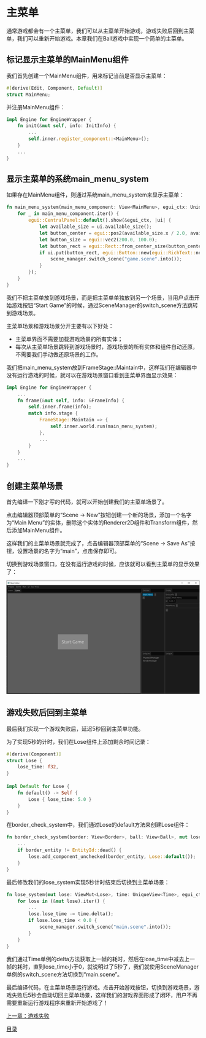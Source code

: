 # 主菜单

通常游戏都会有一个主菜单，我们可以从主菜单开始游戏，游戏失败后回到主菜单，我们可以重新开始游戏。本章我们在Ball游戏中实现一个简单的主菜单。

## 标记显示主菜单的MainMenu组件

我们首先创建一个MainMenu组件，用来标记当前是否显示主菜单：

```rust
#[derive(Edit, Component, Default)]
struct MainMenu;
```

并注册MainMenu组件：

```rust
impl Engine for EngineWrapper {
    fn init(&mut self, info: InitInfo) {
        ...
        self.inner.register_component::<MainMenu>();
    }
    ...
}
```

## 显示主菜单的系统main_menu_system

如果存在MainMenu组件，则通过系统main_menu_system来显示主菜单：

```rust
fn main_menu_system(main_menu_component: View<MainMenu>, egui_ctx: UniqueView<EguiContext>, mut scene_manager: UniqueViewMut<SceneManager>) {
    for _ in main_menu_component.iter() {
        egui::CentralPanel::default().show(&egui_ctx, |ui| {
            let available_size = ui.available_size();
            let button_center = egui::pos2(available_size.x / 2.0, available_size.y / 2.0);
            let button_size = egui::vec2(200.0, 100.0);
            let button_rect = egui::Rect::from_center_size(button_center, button_size);
            if ui.put(button_rect, egui::Button::new(egui::RichText::new("Start Game").size(30.0))).clicked() {
                scene_manager.switch_scene("game.scene".into());
            }
        });
    }
}
```

我们不把主菜单放到游戏场景，而是把主菜单单独放到另一个场景，当用户点击开始游戏按钮“Start Game”的时候，通过SceneManager的switch_scene方法跳转到游戏场景。

主菜单场景和游戏场景分开主要有以下好处：
* 主菜单界面不需要加载游戏场景的所有实体；
* 每次从主菜单场景跳转到游戏场景时，游戏场景的所有实体和组件自动还原，不需要我们手动做还原场景的工作。

我们把main_menu_system放到FrameStage::Maintain中，这样我们在编辑器中没有运行游戏的时候，就可以在游戏场景窗口看到主菜单界面显示效果：

```rust
impl Engine for EngineWrapper {
    ...
    fn frame(&mut self, info: &FrameInfo) {
        self.inner.frame(info);
        match info.stage {
            FrameStage::Maintain => {
                self.inner.world.run(main_menu_system);
            },
            ...
        }
    }
    ...
}
```

## 创建主菜单场景

首先编译一下刚才写的代码，就可以开始创建我们的主菜单场景了。

点击编辑器顶部菜单的“Scene -> New”按钮创建一个新的场景，添加一个名字为“Main Menu”的实体，删除这个实体的Renderer2D组件和Transform组件，然后添加MainMenu组件。

这样我们的主菜单场景就完成了，点击编辑器顶部菜单的“Scene -> Save As”按钮，设置场景的名字为“main”，点击保存即可。

切换到游戏场景窗口，在没有运行游戏的时候，应该就可以看到主菜单的显示效果了：

![image](../images/main-scene.png)

## 游戏失败后回到主菜单

最后我们实现一个游戏失败后，延迟5秒回到主菜单功能。

为了实现5秒的计时，我们在Lose组件上添加剩余时间记录：

```rust
#[derive(Component)]
struct Lose {
    lose_time: f32,
}

impl Default for Lose {
    fn default() -> Self {
        Lose { lose_time: 5.0 }
    }
}
```

在border_check_system中，我们通过Lose的default方法来创建Lose组件：

```rust
fn border_check_system(border: View<Border>, ball: View<Ball>, mut lose: ViewMut<Lose>, col2d: View<Collider2D>, physics2d_manager: UniqueView<Physics2DManager>) {
    ...
    if border_entity != EntityId::dead() {
        lose.add_component_unchecked(border_entity, Lose::default());
    }
}
```

最后修改我们的lose_system实现5秒计时结束后切换到主菜单场景：

```rust
fn lose_system(mut lose: ViewMut<Lose>, time: UniqueView<Time>, egui_ctx: UniqueView<EguiContext>, mut scene_manager: UniqueViewMut<SceneManager>) {
    for lose in (&mut lose).iter() {
        ...
        lose.lose_time -= time.delta();
        if lose.lose_time < 0.0 {
            scene_manager.switch_scene("main.scene".into());
        }
    }
}
```

我们通过Time单例的delta方法获取上一帧的耗时，然后在lose_time中减去上一帧的耗时，直到lose_time小于0，就说明过了5秒了，我们就使用SceneManager单例的switch_scene方法切换到“main.scene”。

最后编译代码，在主菜单场景运行游戏。点击开始游戏按钮，切换到游戏场景，游戏失败后5秒会自动切回主菜单场景，这样我们的游戏界面形成了闭环，用户不再需要重新运行游戏程序来重新开始游戏了！

[上一章：游戏失败][8]

[目录][0]

[0]: 目录.md
[1]: 1-引言.md
[2]: 2-运行Steel编辑器.md
[3]: 3-创建项目.md
[4]: 4-场景搭建.md
[5]: 5-实现Engine.md
[6]: 6-玩家控制.md
[7]: 7-推一下球.md
[8]: 8-游戏失败.md
[9]: 9-主菜单.md
